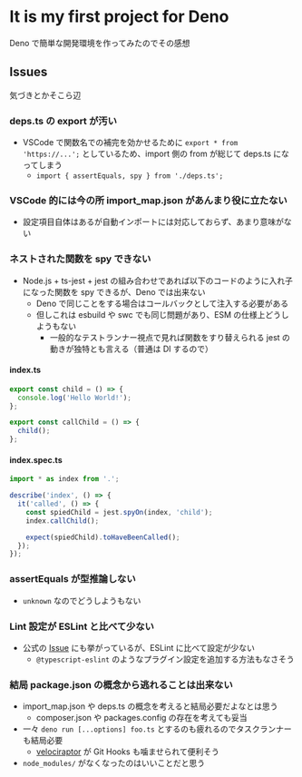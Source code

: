 # It is my first project for Deno

Deno で簡単な開発環境を作ってみたのでその感想

## Issues

気づきとかそこら辺

### deps.ts の export が汚い

-   VSCode で関数名での補完を効かせるために `export * from 'https://...';` としているため、import 側の from が総じて deps.ts になってしまう
    -   `import { assertEquals, spy } from './deps.ts';`

### VSCode 的には今の所 import_map.json があんまり役に立たない

-   設定項目自体はあるが自動インポートには対応しておらず、あまり意味がない

### ネストされた関数を spy できない

-   Node.js + ts-jest + jest の組み合わせであれば以下のコードのように入れ子になった関数を spy できるが、Deno では出来ない
    -   Deno で同じことをする場合はコールバックとして注入する必要がある
    -   但しこれは esbuild や swc でも同じ問題があり、ESM の仕様上どうしようもない
        -   一般的なテストランナー視点で見れば関数をすり替えられる jest の動きが独特とも言える（普通は DI するので）

#### index.ts

<!--prettier-ignore-->
```ts
export const child = () => {
  console.log('Hello World!');
};

export const callChild = () => {
  child();
};
```

#### index.spec.ts

<!--prettier-ignore-->
```ts
import * as index from '.';

describe('index', () => {
  it('called', () => {
    const spiedChild = jest.spyOn(index, 'child');
    index.callChild();

    expect(spiedChild).toHaveBeenCalled();
  });
});
```

### assertEquals が型推論しない

-   `unknown` なのでどうしようもない

### Lint 設定が ESLint と比べて少ない

-   公式の [Issue](https://github.com/denoland/deno_lint/issues/906) にも挙がっているが、ESLint に比べて設定が少ない
    -   `@typescript-eslint` のようなプラグイン設定を追加する方法もなさそう

### 結局 package.json の概念から逃れることは出来ない

-   import_map.json や deps.ts の概念を考えると結局必要だよなとは思う
    -   composer.json や packages.config の存在を考えても妥当
-   一々 `deno run [...options] foo.ts` とするのも疲れるのでタスクランナーも結局必要
    -   [velociraptor](https://velociraptor.run/) が Git Hooks も噛ませられて便利そう
-   `node_modules/` がなくなったのはいいことだと思う
